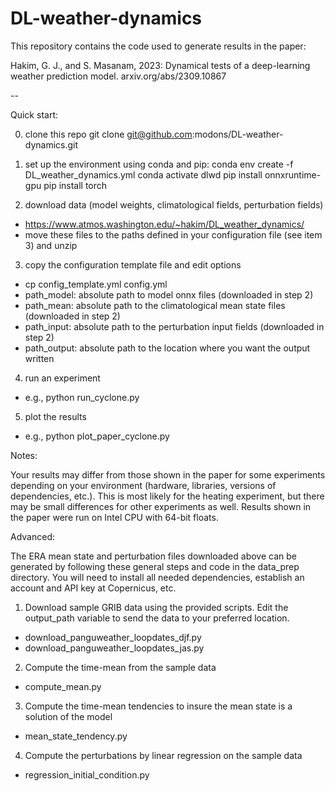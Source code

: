 # DL-weather-dynamics

This repository contains the code used to generate results in the paper:

Hakim, G. J., and S. Masanam, 2023: Dynamical tests of a deep-learning weather prediction model. arxiv.org/abs/2309.10867

--

Quick start:

0) clone this repo
git clone git@github.com:modons/DL-weather-dynamics.git

1) set up the environment using conda and pip:
conda env create -f DL_weather_dynamics.yml
conda activate dlwd
pip install onnxruntime-gpu
pip install torch

2) download data (model weights, climatological fields, perturbation fields)
- https://www.atmos.washington.edu/~hakim/DL_weather_dynamics/
- move these files to the paths defined in your configuration file (see item 3) and unzip

3) copy the configuration template file and edit options
- cp config_template.yml config.yml
- path_model: absolute path to model onnx files (downloaded in step 2)
- path_mean: absolute path to the climatological mean state files (downloaded in step 2)
- path_input: absolute path to the perturbation input fields (downloaded in step 2)
- path_output: absolute path to the location where you want the output written

4) run an experiment
- e.g., python run_cyclone.py

5) plot the results
- e.g., python plot_paper_cyclone.py

Notes:

Your results may differ from those shown in the paper for some experiments depending on your environment (hardware, libraries, versions of dependencies, etc.). This is most likely for the heating experiment, but there may be small differences for other experiments as well. Results shown in the paper were run on Intel CPU with 64-bit floats.

Advanced:

The ERA mean state and perturbation files downloaded above can be generated by following these general steps and code in the data_prep directory. You will need to install all needed dependencies, establish an account and API key at Copernicus, etc.

1) Download sample GRIB data using the provided scripts. Edit the output_path variable to send the data to your preferred location.
- download_panguweather_loopdates_djf.py
- download_panguweather_loopdates_jas.py

2) Compute the time-mean from the sample data
- compute_mean.py

3) Compute the time-mean tendencies to insure the mean state is a solution of the model
- mean_state_tendency.py

4) Compute the perturbations by linear regression on the sample data
- regression_initial_condition.py

